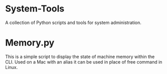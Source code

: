 System-Tools
============

A collection of Python scripts and tools for system administration.

Memory.py
=========

This is a simple script to display the state of machine memory within the CLI. Used on a Mac with an alias it can be used in place of free command in Linux.

